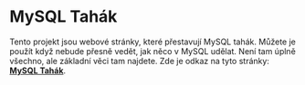 # MySQL Tahák
Tento projekt jsou webové stránky, které přestavují MySQL tahák. Můžete je použít když nebude přesně vedět, jak něco v MySQL udělat. Není tam úplně všechno, ale základní věci tam najdete. Zde je odkaz na tyto stránky: __[MySQL Tahák](https://jirkasa.github.io/mysql-tahak/)__.
